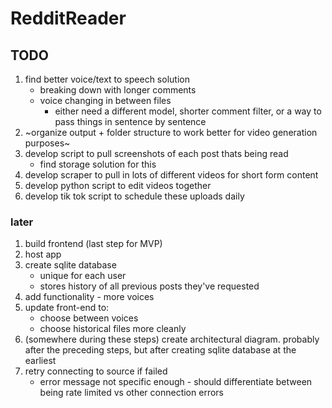 # RedditReader

## TODO

1. find better voice/text to speech solution
   - breaking down with longer comments
   - voice changing in between files
     - either need a different model, shorter comment filter, or a way to pass things in sentence by sentence
1. ~organize output + folder structure to work better for video generation purposes~
1. develop script to pull screenshots of each post thats being read
   - find storage solution for this
1. develop scraper to pull in lots of different videos for short form content
1. develop python script to edit videos together
1. develop tik tok script to schedule these uploads daily

### later

1. build frontend (last step for MVP)
1. host app
1. create sqlite database
   - unique for each user
   - stores history of all previous posts they've requested
1. add functionality - more voices
1. update front-end to:
   - choose between voices
   - choose historical files more cleanly
1. (somewhere during these steps) create architectural diagram. probably after the preceding steps, but after creating sqlite database at the earliest
1. retry connecting to source if failed
   - error message not specific enough - should differentiate between being rate limited vs other connection errors
